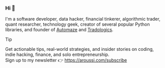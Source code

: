 ### Hi 👋

I'm a software developer, data hacker, financial tinkerer, algorithmic trader, quant researcher, technology geek, creator of several popular Python libraries, and founder of [Automaze](https://automaze.io) and [Tradologics](https://tradologics.com).

> [!TIP]
> Get actionable tips, real-world strategies, and insider stories on coding, indie hacking, finance, and solo entrepreneurship.<br>
> Sign up to my newsletter 👉 https://aroussi.com/subscribe
